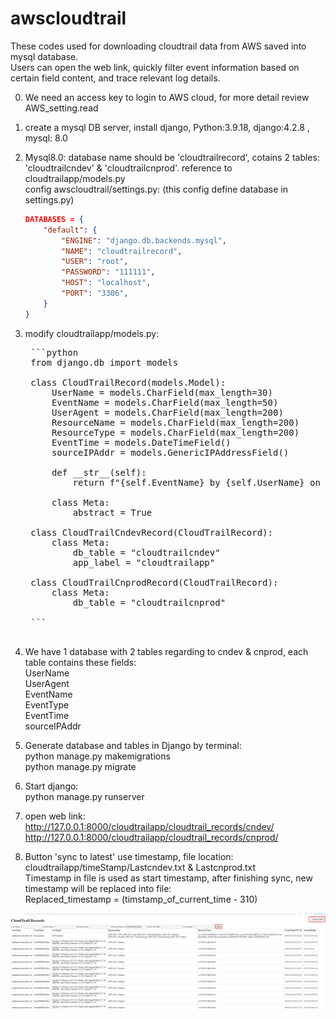 # awscloudtrail 
These codes used for downloading cloudtrail data from AWS saved into mysql database.<br>
Users can open the web link, quickly filter event information based on certain field content, and trace relevant log details.<br>

0. We need an access key to login to AWS cloud, for more detail review AWS_setting.read

1. create a mysql DB server, install django, Python:3.9.18, django:4.2.8 , mysql: 8.0

2. Mysql8.0: database name should be 'cloudtrailrecord', cotains 2 tables: <br>
    'cloudtrailcndev' & 'cloudtrailcnprod'. reference to cloudtrailapp/models.py<br>
    config awscloudtrail/settings.py:  (this config define database in settings.py)
    ```json
    DATABASES = {
        "default": {
            "ENGINE": "django.db.backends.mysql",
            "NAME": "cloudtrailrecord",
            "USER": "root",
            "PASSWORD": "111111",
            "HOST": "localhost",
            "PORT": "3306",
        }
    } 


3. modify cloudtrailapp/models.py:
    <pre>
    ```python
    from django.db import models

    class CloudTrailRecord(models.Model):
        UserName = models.CharField(max_length=30)
        EventName = models.CharField(max_length=50)
        UserAgent = models.CharField(max_length=200)
        ResourceName = models.CharField(max_length=200)
        ResourceType = models.CharField(max_length=200)
        EventTime = models.DateTimeField()
        sourceIPAddr = models.GenericIPAddressField()

        def __str__(self):
            return f"{self.EventName} by {self.UserName} on {self.EventTime}"

        class Meta:
            abstract = True

    class CloudTrailCndevRecord(CloudTrailRecord):
        class Meta:
            db_table = "cloudtrailcndev"
            app_label = "cloudtrailapp"

    class CloudTrailCnprodRecord(CloudTrailRecord):
        class Meta:
            db_table = "cloudtrailcnprod"
    
    ```
    </pre>

4.  We have 1 database with 2 tables regarding to cndev & cnprod, each table contains these fields:<br>
    UserName<br>
    UserAgent<br>
    EventName<br>
    EventType<br>
    EventTime<br>
    sourceIPAddr<br>

5. Generate database and tables in Django by terminal: <br>
   python manage.py makemigrations <br>
   python manage.py migrate

6. Start django: <br>
   python manage.py runserver

7. open web link: <br>
   http://127.0.0.1:8000/cloudtrailapp/cloudtrail_records/cndev/ <br>
   http://127.0.0.1:8000/cloudtrailapp/cloudtrail_records/cnprod/

8. Button 'sync to latest' use timestamp, file location: cloudtrailapp/timeStamp/Lastcndev.txt & Lastcnprod.txt<br>
   Timestamp in file is used as start timestamp, after finishing sync, new timestamp will be replaced into file:<br>
   Replaced_timestamp = (timstamp_of_current_time - 310)

![Code Demo](./images/results.gif)